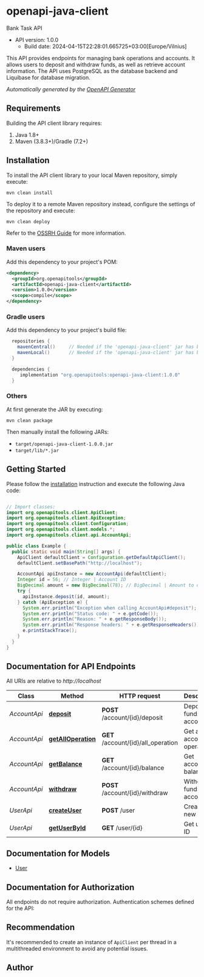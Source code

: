# openapi-java-client

Bank Task API
- API version: 1.0.0
  - Build date: 2024-04-15T22:28:01.665725+03:00[Europe/Vilnius]

This API provides endpoints for managing bank operations and accounts.
It allows users to deposit and withdraw funds, as well as retrieve account information.
The API uses PostgreSQL as the database backend and Liquibase for database migration.



*Automatically generated by the [OpenAPI Generator](https://openapi-generator.tech)*


## Requirements

Building the API client library requires:
1. Java 1.8+
2. Maven (3.8.3+)/Gradle (7.2+)

## Installation

To install the API client library to your local Maven repository, simply execute:

```shell
mvn clean install
```

To deploy it to a remote Maven repository instead, configure the settings of the repository and execute:

```shell
mvn clean deploy
```

Refer to the [OSSRH Guide](http://central.sonatype.org/pages/ossrh-guide.html) for more information.

### Maven users

Add this dependency to your project's POM:

```xml
<dependency>
  <groupId>org.openapitools</groupId>
  <artifactId>openapi-java-client</artifactId>
  <version>1.0.0</version>
  <scope>compile</scope>
</dependency>
```

### Gradle users

Add this dependency to your project's build file:

```groovy
  repositories {
    mavenCentral()     // Needed if the 'openapi-java-client' jar has been published to maven central.
    mavenLocal()       // Needed if the 'openapi-java-client' jar has been published to the local maven repo.
  }

  dependencies {
     implementation "org.openapitools:openapi-java-client:1.0.0"
  }
```

### Others

At first generate the JAR by executing:

```shell
mvn clean package
```

Then manually install the following JARs:

* `target/openapi-java-client-1.0.0.jar`
* `target/lib/*.jar`

## Getting Started

Please follow the [installation](#installation) instruction and execute the following Java code:

```java

// Import classes:
import org.openapitools.client.ApiClient;
import org.openapitools.client.ApiException;
import org.openapitools.client.Configuration;
import org.openapitools.client.models.*;
import org.openapitools.client.api.AccountApi;

public class Example {
  public static void main(String[] args) {
    ApiClient defaultClient = Configuration.getDefaultApiClient();
    defaultClient.setBasePath("http://localhost");

    AccountApi apiInstance = new AccountApi(defaultClient);
    Integer id = 56; // Integer | Account ID
    BigDecimal amount = new BigDecimal(78); // BigDecimal | Amount to deposit
    try {
      apiInstance.deposit(id, amount);
    } catch (ApiException e) {
      System.err.println("Exception when calling AccountApi#deposit");
      System.err.println("Status code: " + e.getCode());
      System.err.println("Reason: " + e.getResponseBody());
      System.err.println("Response headers: " + e.getResponseHeaders());
      e.printStackTrace();
    }
  }
}

```

## Documentation for API Endpoints

All URIs are relative to *http://localhost*

Class | Method | HTTP request | Description
------------ | ------------- | ------------- | -------------
*AccountApi* | [**deposit**](docs/AccountApi.md#deposit) | **POST** /account/{id}/deposit | Deposit funds to account
*AccountApi* | [**getAllOperation**](docs/AccountApi.md#getAllOperation) | **GET** /account/{id}/all_operation | Get all account operations
*AccountApi* | [**getBalance**](docs/AccountApi.md#getBalance) | **GET** /account/{id}/balance | Get account balance
*AccountApi* | [**withdraw**](docs/AccountApi.md#withdraw) | **POST** /account/{id}/withdraw | Withdraw funds from account
*UserApi* | [**createUser**](docs/UserApi.md#createUser) | **POST** /user | Create a new user
*UserApi* | [**getUserById**](docs/UserApi.md#getUserById) | **GET** /user/{id} | Get user by ID


## Documentation for Models

 - [User](docs/User.md)


## Documentation for Authorization

All endpoints do not require authorization.
Authentication schemes defined for the API:

## Recommendation

It's recommended to create an instance of `ApiClient` per thread in a multithreaded environment to avoid any potential issues.

## Author



